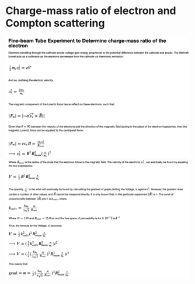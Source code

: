 # Charge-mass ratio of electron and Compton scattering

![Alt text](first_info.png?raw=true "Theory_1")
![Alt text](second_info.png?raw=true "Theory_2")

